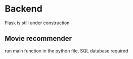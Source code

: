 # Backend   
Flask is still under construction

## Movie recommender
run main function in the python file, SQL database required
